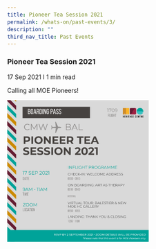 ```yaml
---
title: Pioneer Tea Session 2021
permalink: /whats-on/past-events/3/
description: ""
third_nav_title: Past Events
---
```

### **Pioneer Tea Session 2021**
17 Sep 2021&nbsp;I 1 min read

Calling all MOE Pioneers!

<p><a href="/images/pastevent3.png">  
<img style="width:65%" src="/images/pastevent3.png">  
</a></p>